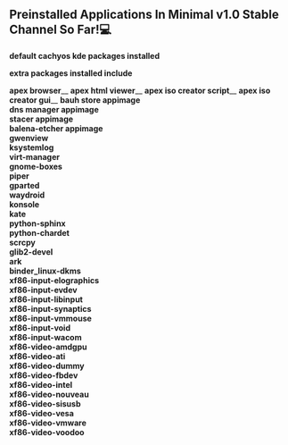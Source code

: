 ## Preinstalled Applications In Minimal v1.0 Stable Channel So Far!💻
**default cachyos kde packages installed**

**extra packages installed include**

**apex browser**__
**apex html viewer**__
**apex iso creator script**__
**apex iso creator gui**__
**bauh store appimage**  
**dns manager appimage**  
**stacer appimage**  
**balena-etcher appimage**  
**gwenview**  
**ksystemlog**  
**virt-manager**  
**gnome-boxes**  
**piper**  
**gparted**  
**waydroid**  
**konsole**  
**kate**  
**python-sphinx**  
**python-chardet**  
**scrcpy**  
**glib2-devel**  
**ark**  
**binder_linux-dkms**  
**xf86-input-elographics**  
**xf86-input-evdev**  
**xf86-input-libinput**  
**xf86-input-synaptics**  
**xf86-input-vmmouse**  
**xf86-input-void**  
**xf86-input-wacom**  
**xf86-video-amdgpu**  
**xf86-video-ati**  
**xf86-video-dummy**  
**xf86-video-fbdev**  
**xf86-video-intel**  
**xf86-video-nouveau**  
**xf86-video-sisusb**  
**xf86-video-vesa**  
**xf86-video-vmware**  
**xf86-video-voodoo**
